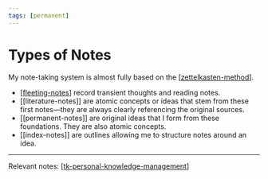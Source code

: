 ```yaml
---
tags: [permanent]
---
```


# Types of Notes

My note-taking system is almost fully based on the [[zettelkasten-method]]. 

- [[fleeting-notes]] record transient thoughts and reading notes. 
- [[literature-notes]] are atomic concepts or ideas that stem from these first notes—they are always clearly referencing the original sources. 
- [[permanent-notes]] are original ideas that I form from these foundations. They are also atomic concepts.
- [[index-notes]] are outlines allowing me to structure notes around an idea.

---
Relevant notes: [[tk-personal-knowledge-management]]

[//begin]: # "Autogenerated link references for markdown compatibility"
[zettelkasten-method]: zettelkasten-method "Zettelkasten Method"
[fleeting-notes]: fleeting-notes "Fleeting Notes"
[tk-personal-knowledge-management]: tk-personal-knowledge-management "TK Personal Knowledge Management"
[//end]: # "Autogenerated link references"